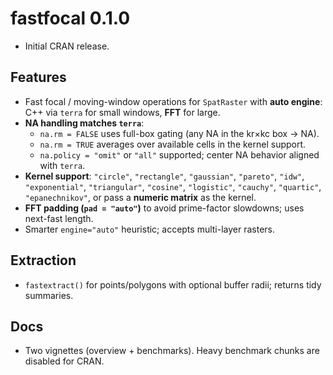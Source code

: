 # fastfocal 0.1.0

* Initial CRAN release.

## Features
- Fast focal / moving-window operations for `SpatRaster` with **auto engine**:
  C++ via `terra` for small windows, **FFT** for large.
- **NA handling matches `terra`**:
  - `na.rm = FALSE` uses full-box gating (any NA in the kr×kc box → NA).
  - `na.rm = TRUE` averages over available cells in the kernel support.
  - `na.policy = "omit"` or `"all"` supported; center NA behavior aligned with `terra`.
- **Kernel support**: `"circle"`, `"rectangle"`, `"gaussian"`, `"pareto"`, `"idw"`,
  `"exponential"`, `"triangular"`, `"cosine"`, `"logistic"`, `"cauchy"`,
  `"quartic"`, `"epanechnikov"`, or pass a **numeric matrix** as the kernel.
- **FFT padding (`pad = "auto"`)** to avoid prime-factor slowdowns; uses next-fast length.
- Smarter `engine="auto"` heuristic; accepts multi-layer rasters.

## Extraction
- `fastextract()` for points/polygons with optional buffer radii; returns tidy summaries.

## Docs
- Two vignettes (overview + benchmarks). Heavy benchmark chunks are disabled for CRAN.
